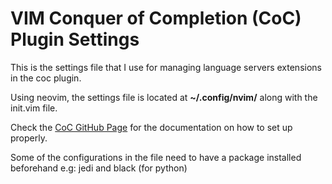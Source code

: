 # VIM Conquer of Completion (CoC) Plugin Settings

This is the settings file that I use for managing language servers extensions
in the coc plugin.

Using neovim, the settings file is located at **~/.config/nvim/** along with the
init.vim file.

Check the [CoC GitHub Page](https://github.com/neoclide/coc.nvim) for the
documentation on how to set up properly.

Some of the configurations in the file need to have a package installed beforehand
e.g: jedi and black (for python)
